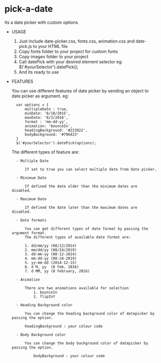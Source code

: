# pick-a-date
Its a date picker with custom options

- USAGE

	1. Just include date-picker.css, fonts.css, animation.css and date-pick.js to your HTML file
	2. Copy fonts folder to your project for custom fonts
	3. Copy images folder to your project
	4. Call datePick with your desired element selector
		eg: $('#yourSelector').datePick();
	5. And its ready to use

- FEATURES

	You can use different features of date picker by sending an object to date picker as argument. eg:

	 	var options = {
			multipleDate : true,
			minDate: '8/10/2015',
			maxDate: '8/3/2016',
			format : 'mm-dd-yy',
			animation: 'bounceIn',
			headingBackground: '#223922',
			bodyBackground: '#796423'
		}
		$('#yourSelector').datePick(options);

	The different types of feature are:

		- Multiple Date  
		
			If set to true you can select multiple date from date picker.

		- Minimum Date 
		
			If defined the date older than the minimum dates are disabled.

		- Maximum Date 
		
			If defined the date later than the maximum dates are disabled.

		- Date formats
		
			You can get different types of date format by passing the argument format. 
			The different types of available date format are:

			1. dd/mm/yy (08/12/2014) 
			2. mm/dd/yy (08/24/2019) 
			3. dd-mm-yy (08-12-2014) 
			4. mm-dd-yy (08-24-2019) 
			5. yy-mm-dd (2014-12-15)
			6. d M, yy  (8 Feb, 2016)
			7. d MM, yy (8 February, 2016)

		- Animation 
		
			There are two animations available for selection
				1. bounceIn
				2. flipInY

		- Heading Background color
		
			You can change the heading background color of datepicker by passing the option. 

			headingBackground : your colour code

		- Body Background color

			You can change the body background color of datepicker by passing the option. 

				bodyBackground : your colour code


